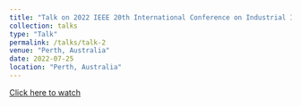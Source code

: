 ```yaml
---
title: "Talk on 2022 IEEE 20th International Conference on Industrial Informatics (INDIN)"
collection: talks
type: "Talk"
permalink: /talks/talk-2
venue: "Perth, Australia"
date: 2022-07-25
location: "Perth, Australia"
---
```


[Click here to watch](http://midhunxavier.github.io/files/paper1.pdf)
